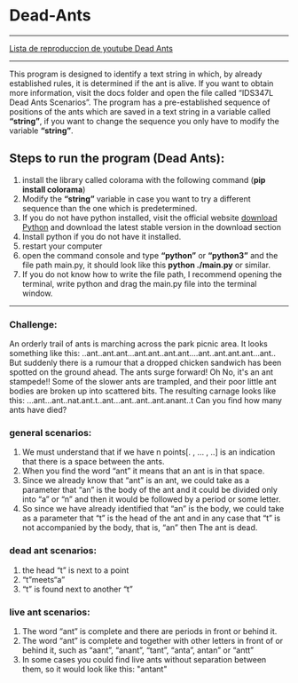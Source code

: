 # Dead-Ants

---

[Lista de reproduccion de youtube Dead Ants](https://www.youtube.com/playlist?list=PLxFn4mrvRfPWotozt4CrEjQ70KfkdD1Jh)

---

This program is designed to identify a text string in which, by already established rules, it is determined if the ant is alive. If you want to obtain more information, visit the docs folder and open the file called “IDS347L Dead Ants Scenarios”.
The program has a pre-established sequence of positions of the ants which are saved in a text string in a variable called **“string”**, if you want to change the sequence you only have to modify the variable **“string”**.

## Steps to run the program (Dead Ants):
1. install the library called colorama with the following command (**pip install colorama**)
2. Modify the **“string”** variable in case you want to try a different sequence than the one
which is predetermined.
3. If you do not have python installed, visit the official website
[download Python](https://www.python.org/downloads/) and download the latest stable version in the
download section
4. Install python if you do not have it installed.
5. restart your computer
6. open the command console and type **“python”** or **“python3”** and the file path
main.py, it should look like this **python ./main.py**  or similar.
7. If you do not know how to write the file path, I recommend opening the terminal,
write python and drag the main.py file into the terminal window.

---

### Challenge:
An orderly trail of ants is marching across the park picnic area. It looks something like this:
..ant..ant.ant...ant.ant..ant.ant....ant..ant.ant.ant...ant..
But suddenly there is a rumour that a dropped chicken sandwich has been spotted on the ground ahead. The ants surge forward! Oh No, it's an ant stampede!!
Some of the slower ants are trampled, and their poor little ant bodies are broken up into scattered bits.
The resulting carnage looks like this:
...ant...ant..nat.ant.t..ant...ant..ant..ant.anant..t Can you find how many ants have died?

### general scenarios:
1. We must understand that if we have n points[. , ... , ..] is an indication that there is a space between the ants.
2. When you find the word “ant” it means that an ant is in that space.
3. Since we already know that “ant” is an ant, we could take as a parameter that “an” is the body of the ant and it could be divided only into “a” or “n” and then
it would be followed by a period or some letter.
4. So since we have already identified that “an” is the body, we could take as a
parameter that “t” is the head of the ant and in any case that “t” is not accompanied by the body, that is, “an” then The ant is dead.

### dead ant scenarios:
1. the head “t” is next to a point
2. “t”meets“a”
3. “t” is found next to another “t”

### live ant scenarios:
1. The word “ant” is complete and there are periods in front or behind it.
2. The word “ant” is complete and together with other letters in front of or behind
it, such as “aant”, “anant”, “tant”, “anta”, antan” or “antt”
3. In some cases you could find live ants without separation between them, so it
would look like this: "antant"